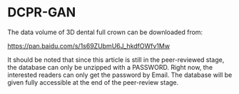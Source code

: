 # DCPR-GAN

The data volume of 3D dental full crown can be downloaded from:

https://pan.baidu.com/s/1s69ZUbmU6J_hkdfOWfv1Mw



It should be noted that since this article is still in the peer-reviewed stage, the database can only be unzipped with a PASSWORD. 
Right now, the interested readers can only get the password by Email. The database will be given fully accessible at the end of the peer-review stage.



